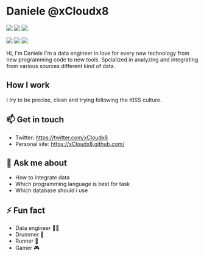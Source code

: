 # Daniele @xCloudx8
[![](https://img.shields.io/badge/OS-Debian%20Testing-red)](https://www.debian.org/)
[![](https://img.shields.io/badge/Code-JavaScript-informational?style=flat&logo=javascript&logoColor=white&color=red)](https://developer.mozilla.org/it/docs/Web/JavaScript)
[![](https://img.shields.io/badge/Editor-VSCode-informational?style=flat&logo=visual-studio-code&logoColor=white&color=red)](https://code.visualstudio.com/)

[![](https://img.shields.io/badge/-Twitter-informational?style=for-the-badge&logo=twitter&logoColor=white&color=red)](https://twitter.com/xCloudx8)
[![](https://img.shields.io/badge/-Linkedin-informational?style=for-the-badge&logo=linkedin&logoColor=white&color=red)](https://linkedin.com/in/daniele.castrovilli)
[![](https://img.shields.io/badge/-Dev-informational?style=for-the-badge&logo=devto&logoColor=white&color=000000)](https://dev.to/xcloudx8)


Hi, I'm Daniele I'm a data engineer in love for every new technology from new programming code to new tools. Spcialized in analyzing and integrating from various sources different kind of data.

## How I work
I try to be precise, clean and trying following the KISS culture.

## 📫  Get in touch
- Twitter: https://twitter.com/xCloudx8
- Personal site: https://xCloudx8.github.com/

## 💬 Ask me about
- How to integrate data
- Which programming language is best for task
- Which database should i use 

##  ⚡ Fun fact
- Data engineer 👨‍💻
- Drummer 🥁
- Runner 🏃
- Gamer 🎮
